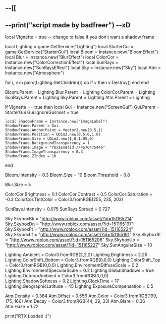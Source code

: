 --[[
-----------------------------------------------------------------------------------------------------------------------------
--print("script made by badfreer")
--xD
------------------------------------------------------------------------------------------------------------------------------


local Vignette = true -- change to false if you don't want a shadow frame



local Lighting = game:GetService("Lighting")
local StarterGui = game:GetService("StarterGui")
local Bloom = Instance.new("BloomEffect")
local Blur = Instance.new("BlurEffect")
local ColorCor = Instance.new("ColorCorrectionEffect")
local SunRays = Instance.new("SunRaysEffect")
local Sky = Instance.new("Sky")
local Atm = Instance.new("Atmosphere")


for i, v in pairs(Lighting:GetChildren()) do
	if v then
		v:Destroy()
	end
end

Bloom.Parent = Lighting
Blur.Parent = Lighting
ColorCor.Parent = Lighting
SunRays.Parent = Lighting
Sky.Parent = Lighting
Atm.Parent = Lighting

if Vignette == true then
	local Gui = Instance.new("ScreenGui")
	Gui.Parent = StarterGui
	Gui.IgnoreGuiInset = true
	
	local ShadowFrame = Instance.new("ImageLabel")
	ShadowFrame.Parent = Gui
	ShadowFrame.AnchorPoint = Vector2.new(0.5,1)
	ShadowFrame.Position = UDim2.new(0.5,0,1,0)
	ShadowFrame.Size = UDim2.new(1,0,1.05,0)
	ShadowFrame.BackgroundTransparency = 1
	ShadowFrame.Image = "rbxassetid://4576475446"
	ShadowFrame.ImageTransparency = 0.3
	ShadowFrame.ZIndex = 10
end

Bloom.Intensity = 0.3
Bloom.Size = 10
Bloom.Threshold = 0.8

Blur.Size = 5

ColorCor.Brightness = 0.1
ColorCor.Contrast = 0.5
ColorCor.Saturation = -0.3
ColorCor.TintColor = Color3.fromRGB(255, 235, 203)

SunRays.Intensity = 0.075
SunRays.Spread = 0.727

Sky.SkyboxBk = "http://www.roblox.com/asset/?id=151165214"
Sky.SkyboxDn = "http://www.roblox.com/asset/?id=151165197"
Sky.SkyboxFt = "http://www.roblox.com/asset/?id=151165224"
Sky.SkyboxLf = "http://www.roblox.com/asset/?id=151165191"
Sky.SkyboxRt = "http://www.roblox.com/asset/?id=151165206"
Sky.SkyboxUp = "http://www.roblox.com/asset/?id=151165227"
Sky.SunAngularSize = 10

Lighting.Ambient = Color3.fromRGB(2,2,2)
Lighting.Brightness = 2.25
Lighting.ColorShift_Bottom = Color3.fromRGB(0,0,0)
Lighting.ColorShift_Top = Color3.fromRGB(0,0,0)
Lighting.EnvironmentDiffuseScale = 0.2
Lighting.EnvironmentSpecularScale = 0.2
Lighting.GlobalShadows = true
Lighting.OutdoorAmbient = Color3.fromRGB(0,0,0)
Lighting.ShadowSoftness = 0.2
Lighting.ClockTime = 17
Lighting.GeographicLatitude = 45
Lighting.ExposureCompensation = 0.5

Atm.Density = 0.364
Atm.Offset = 0.556
Atm.Color = Color3.fromRGB(199, 175, 166)
Atm.Decay = Color3.fromRGB(44, 39, 33)
Atm.Glare = 0.36
Atm.Haze = 1.72

print("RTX Loaded :)")
